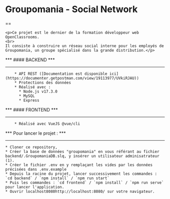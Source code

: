 # Groupomania - Social Network
==

    <p>Ce projet est le dernier de la formation développeur web OpenClassrooms.
    <br>
    Il consiste à construire un réseau social interne pour les employés de Groupomania, un groupe spécialisé dans la grande distribution.</p>


*** #### BACKEND ***
********************

        * API REST ([Documentation est disponible ici](https://documenter.getpostman.com/view/19113977/UVkiRJAU))
        * Protections des données
        * Réalisé avec : 
          * Node.js v17.3.0
          * MySQL
          * Express

*** #### FRONTEND ***
********************
        * Réalisé avec VueJS @vue/cli 


*** Pour lancer le projet : ***
*******************************
    * Cloner ce repository,
    * Créer la base de données "groupomania" en vous référant au fichier backend/.GroupomaniaDB.slq, y insérer un utilisateur adminisatrateur (1).
    * Créer le fichier .env en y remplaçant les vides par les données précisées dans .env.example
    * Depuis la racine du projet, lancer successivement les commandes : `cd backend` / `npm install` / `npm run start`
    * Puis les commandes : `cd frontend` / `npm install` / `npm run serve` pour lancer l'application.
    * Ouvrir localhost8080http://localhost:8080/ sur votre navigateur.


    

